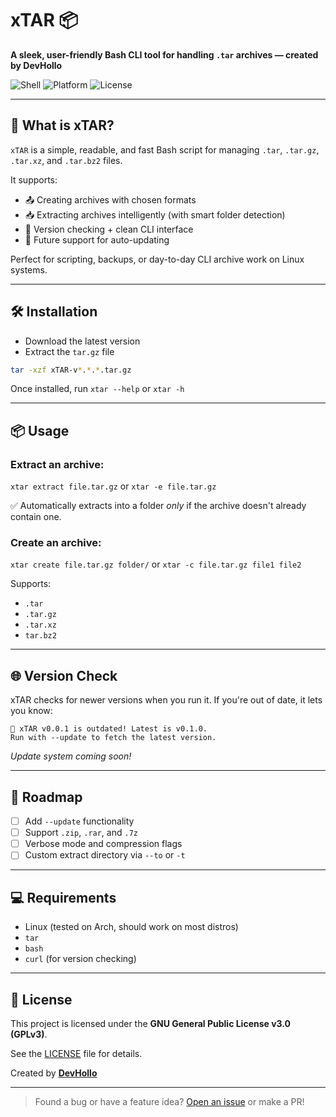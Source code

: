 # xTAR 📦
**A sleek, user-friendly Bash CLI tool for handling `.tar` archives — created by DevHollo**

![Shell](https://img.shields.io/badge/Bash-CLI-blue?style=flat-square)
![Platform](https://img.shields.io/badge/Platform-Linux-informational?style=flat-square)
![License](https://img.shields.io/badge/License-GPLv3-blue.svg?style=flat-square)

---

## 🚀 What is xTAR?

`xTAR` is a simple, readable, and fast Bash script for managing `.tar`, `.tar.gz`, `.tar.xz`, and `.tar.bz2` files.

It supports:
- 📤 Creating archives with chosen formats
- 📥 Extracting archives intelligently (with smart folder detection)
- 🔁 Version checking + clean CLI interface
- 🧪 Future support for auto-updating

Perfect for scripting, backups, or day-to-day CLI archive work on Linux systems.

---

## 🛠️ Installation
- Download the latest version
- Extract the `tar.gz` file
```bash
tar -xzf xTAR-v*.*.*.tar.gz
```

Once installed, run `xtar --help` or `xtar -h`

---

## 📦 Usage

### Extract an archive:
`xtar extract file.tar.gz` or `xtar -e file.tar.gz`


✅ Automatically extracts into a folder *only* if the archive doesn't already contain one.

### Create an archive:
`xtar create file.tar.gz folder/` or `xtar -c file.tar.gz file1 file2`<br>

Supports:
- `.tar`
- `.tar.gz`
- `.tar.xz`
- `tar.bz2`

---

## 🌐 Version Check

xTAR checks for newer versions when you run it. If you're out of date, it lets you know:

```text
🧨 xTAR v0.0.1 is outdated! Latest is v0.1.0.
Run with --update to fetch the latest version.
```

_Update system coming soon!_

---

## 🔮 Roadmap

- [ ] Add `--update` functionality
- [ ] Support `.zip`, `.rar`, and `.7z`
- [ ] Verbose mode and compression flags
- [ ] Custom extract directory via `--to` or `-t`

---

## 💻 Requirements

- Linux (tested on Arch, should work on most distros)
- `tar`
- `bash`
- `curl` (for version checking)

---

## 📜 License

This project is licensed under the **GNU General Public License v3.0 (GPLv3)**.

See the [LICENSE](https://github.com/DevHollo/xTAR/blob/main/LICENSE) file for details.

Created by **[DevHollo](https://github.com/DevHollo)**

---

> Found a bug or have a feature idea? [Open an issue](https://github.com/DevHollo/xTAR/issues) or make a PR!